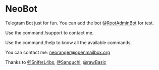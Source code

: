 NeoBot
=========

Telegram Bot just for fun. You can add the bot [@RootAdminBot](https://t.me/rootadminbot "RootAdminBot") for test.

Use the command /support to contact me.

Use the command /help to know all the available commands.

You can contact me: neoranger@openmailbox.org

Thanks to [@SniferL4bs](https://t.me/sniferl4bs "sniferl4bs"), [@Sanguchi](https://t.me/Sanguchi "Sanguchi"), [@rawBasic](https://t.me/rawBasic "rawBasic")
